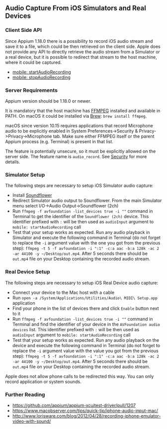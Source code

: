 ## Audio Capture From iOS Simulators and Real Devices


### Client Side API

Since Appium 1.18.0 there is a possibility to record iOS audio stream and save
it to a file, which could be then retrieved on the client side.
Apple does not provide any API to directly retrieve the audio stream from a
Simulator or a real device, but it is possible to redirect that stream to
the host machine, where it could be captured.

- [mobile: startAudioRecording](https://github.com/appium/appium-xcuitest-driver#mobile-startaudiorecording)
- [mobile: stopAudioRecording](https://github.com/appium/appium-xcuitest-driver#mobile-stopaudiorecording)

### Server Requirements

Appium version should be 1.18.0 or newer.

It is mandatory that the host machine has [FFMPEG](https://www.ffmpeg.org/download.html) installed and available in PATH. On macOS it could be installed via [Brew](https://brew.sh/): `brew install ffmpeg`.

macOS since version 10.15 requires applications that record Microphone audio to be explicitly enabled in System Preferences->Security & Privacy->Privacy->Microphone tab.
Make sure either FFMPEG itself or the parent Appium process (e.g. Terminal) is present in that list.

The feature is potentially unsecure, so it must be explicitly allowed
on the server side.
The feature name is `audio_record`.
See [Security](/writing-running-appium/security.md) for more details.


### Simulator Setup

The following steps are necessary to setup iOS Simulator audio capture:

* Install [Soundflower](https://github.com/mattingalls/Soundflower/releases)
* Redirect Simulator audio output to Soundflower. From the main Simulator menu select I/O->Audio Output->Soundflower (2ch)
* Run `ffmpeg -f avfoundation -list_devices true -i ""` command in Terminal to get the identifier of the `Soundflower (2ch)` device. This identifier prefixed with `:` will be then used as `audioInput` argument to `mobile: startAudioRecording` call
* Test that your setup works as expected. Run any audio playback in Simulator and execute the following command in Terminal (do not forget to replace the `-i` argument value with the one you got from the previous step): `ffmpeg -t 5 -f avfoundation -i ":1" -c:a aac -b:a 128k -ac 2 -ar 44100 -y ~/Desktop/out.mp4`. After 5 seconds there should be `out.mp4` file on your Desktop containing the recorded audio stream.


### Real Device Setup

The following steps are necessary to setup iOS Real Device audio capture:

* Connect your device to the Mac host with a cable
* Run `open -a /System/Applications/Utilities/Audio\ MIDI\ Setup.app` application
* Find your phone in the list of devices there and click `Enable` button next to it
* Run `ffmpeg -f avfoundation -list_devices true -i ""` command in Terminal and find the identifier of your device in the `AVFoundation audio devices` list. This identifier prefixed with `:` will be then used as `audioInput` argument to `mobile: startAudioRecording` call
* Test that your setup works as expected. Run any audio playback on the device and execute the following command in Terminal (do not forget to replace the `-i` argument value with the value you got from the previous step): `ffmpeg -t 5 -f avfoundation -i ":1" -c:a aac -b:a 128k -ac 2 -ar 44100 -y ~/Desktop/out.mp4`. After 5 seconds there should be `out.mp4` file on your Desktop containing the recorded audio stream.

Apple does not allow phone calls to be redirected this way. You can only record application or system sounds.


### Further Reading

* https://github.com/appium/appium-xcuitest-driver/pull/1207
* https://www.macobserver.com/tips/quick-tip/iphone-audio-input-mac/
* http://www.lorisware.com/blog/2012/04/28/recording-iphone-emulator-video-with-sound/
